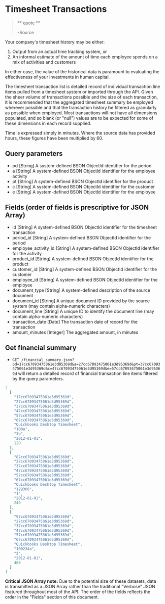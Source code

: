 Timesheet Transactions
======================

> ** quote **
>
> -Source

Your company's timesheet history may be either:

1. Output from an actual time tracking system, or 
1. An informal estimate of the amount of time each employee spends on a mix of activities and customers

In either case, the value of the historical data is paramount to evaluating the effectiveness of your investments in human capital.

The timesheet transaction list is detailed record of individual transaction line items pulled from a timesheet system or imported through the API. Given the sheer volume of transactions possible and the size of each transaction, it is recommended that the aggregated timesheet summary be employed wherever possible and that the transaction history be filtered as granularly as possible when employed. Most transactions will not have all dimensions populated, and so blank (or "null") values are to be expected for some of these dimensions in each record supplied. 

Time is expressed simply in minutes. Where the source data has provided hours, these figures have been multiplied by 60.


Query parameters
----------------
* pd [String] A system-defined BSON ObjectId identifier for the period
* a [String] A system-defined BSON ObjectId identifier for the employee activity
* pt [String] A system-defined BSON ObjectId identifier for the product
* c [String] A system-defined BSON ObjectId identifier for the customer
* e [String] A system-defined BSON ObjectId identifier for the employee


Fields (order of fields is prescriptive for JSON Array)
-------------------------------------------------------

* id [String] A system-defined BSON ObjectId identifier for the timesheet transaction
* period_id [String] A system-defined BSON ObjectId identifier for the period
* employee\_activity_id [String] A system-defined BSON ObjectId identifier for the activity
* product_id [String] A system-defined BSON ObjectId identifier for the product
* customer_id [String] A system-defined BSON ObjectId identifier for the customer
* employee_id [String] A system-defined BSON ObjectId identifier for the employee
* document_type [String] A system-defined description of the source document
* document_id [String] A unique document ID provided by the source system (may contain alpha-numeric characters)
* document_line [String] A unique ID to identify the document line (may contain alpha-numeric characters)
* transaction_date [Date] The transaction date of record for the transaction
* amount_minutes [Integer] The aggregated amount, in minutes


Get financial summary
---------------------

* `GET /financial_summary.json?pd=17cc67093475061e3d95369d&a=27cc67093475061e3d95369d&pt=37cc67093475061e3d95369d&c=47cc67093475061e3d95369d&e=57cc67093475061e3d95369d` will return a detailed record of financial transaction line items filtered by the query parameters.

```json
[
  [
    "17cc67093475061e3d95369d",
    "27cc67093475061e3d95369d",
    "37cc67093475061e3d95369d",
    "47cc67093475061e3d95369d",
    "57cc67093475061e3d95369d",
    "67cc67093475061e3d95369d",
    "Quickbooks Desktop Timesheet",
    "100a",
    "3b",
    "2012-01-01",
    120
  ],
  [
    "87cc67093475061e3d95369d",
    "27cc67093475061e3d95369d",
    "37cc67093475061e3d95369d",
    "47cc67093475061e3d95369d",
    "57cc67093475061e3d95369d",
    "67cc67093475061e3d95369d",
    "Quickbooks Desktop Timesheet",
    "129300",
    "1",
    "2012-01-01",
    240
  ],
  [
    "97cc67093475061e3d95369d",
    "27cc67093475061e3d95369d",
    "37cc67093475061e3d95369d",
    "47cc67093475061e3d95369d",
    "57cc67093475061e3d95369d",
    "67cc67093475061e3d95369d",
    "Quickbooks Desktop Timesheet",
    "100234a",
    "2",
    "2012-01-01",
    480
  ]
]
```

**Critical JSON Array note:** Due to the potential size of these datasets, data is transmitted as a JSON Array rather than the traditional "Verbose" JSON featured throughout most of the API. The order of the fields reflects the order in the "Fields" section of this document.

